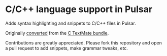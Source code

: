 # C/C++ language support in Pulsar

Adds syntax highlighting and snippets to C/C++ files in Pulsar.

Originally [converted](http://flight-manual.atom.io/hacking-atom/sections/converting-from-textmate)
from the [C TextMate bundle](https://github.com/textmate/c.tmbundle).

Contributions are greatly appreciated. Please fork this repository and open a
pull request to add snippets, make grammar tweaks, etc.
